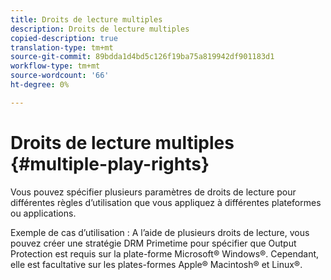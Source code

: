 ```yaml
---
title: Droits de lecture multiples
description: Droits de lecture multiples
copied-description: true
translation-type: tm+mt
source-git-commit: 89bdda1d4bd5c126f19ba75a819942df901183d1
workflow-type: tm+mt
source-wordcount: '66'
ht-degree: 0%

---
```



# Droits de lecture multiples {#multiple-play-rights}

Vous pouvez spécifier plusieurs paramètres de droits de lecture pour différentes règles d’utilisation que vous appliquez à différentes plateformes ou applications.

Exemple de cas d’utilisation : A l’aide de plusieurs droits de lecture, vous pouvez créer une stratégie DRM Primetime pour spécifier que Output Protection est requis sur la plate-forme Microsoft® Windows®. Cependant, elle est facultative sur les plates-formes Apple® Macintosh® et Linux®.

